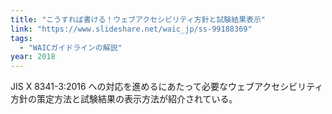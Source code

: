 ```yaml
---
title: "こうすれば書ける！ウェブアクセシビリティ方針と試験結果表示"
link: "https://www.slideshare.net/waic_jp/ss-99188369"
tags:
  - "WAICガイドラインの解説"
year: 2018
---
```


JIS X 8341-3:2016 への対応を進めるにあたって必要なウェブアクセシビリティ方針の策定方法と試験結果の表示方法が紹介されている。
